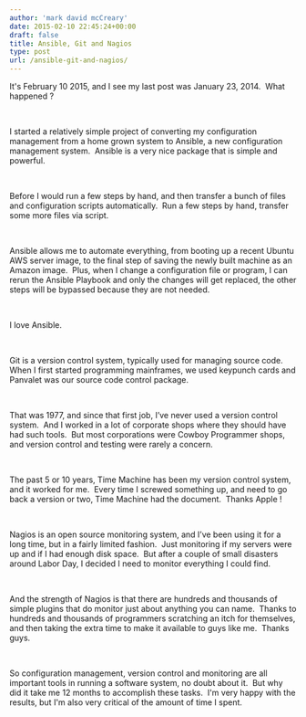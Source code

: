 ```yaml
---
author: 'mark david mcCreary'
date: 2015-02-10 22:45:24+00:00
draft: false
title: Ansible, Git and Nagios
type: post
url: /ansible-git-and-nagios/
---
```


It's February 10 2015, and I see my last post was January 23, 2014.  What happened ?




 




I started a relatively simple project of converting my configuration management from a home grown system to Ansible, a new configuration management system.  Ansible is a very nice package that is simple and powerful.




 




Before I would run a few steps by hand, and then transfer a bunch of files and configuration scripts automatically.  Run a few steps by hand, transfer some more files via script.




 




Ansible allows me to automate everything, from booting up a recent Ubuntu AWS server image, to the final step of saving the newly built machine as an Amazon image.  Plus, when I change a configuration file or program, I can rerun the Ansible Playbook and only the changes will get replaced, the other steps will be bypassed because they are not needed.




 




I love Ansible.




 




Git is a version control system, typically used for managing source code.  When I first started programming mainframes, we used keypunch cards and Panvalet was our source code control package.




 




That was 1977, and since that first job, I’ve never used a version control system.  And I worked in a lot of corporate shops where they should have had such tools.  But most corporations were Cowboy Programmer shops, and version control and testing were rarely a concern.




 




The past 5 or 10 years, Time Machine has been my version control system, and it worked for me.  Every time I screwed something up, and need to go back a version or two, Time Machine had the document.  Thanks Apple !




 




Nagios is an open source monitoring system, and I’ve been using it for a long time, but in a fairly limited fashion.  Just monitoring if my servers were up and if I had enough disk space.  But after a couple of small disasters around Labor Day, I decided I need to monitor everything I could find.




 




And the strength of Nagios is that there are hundreds and thousands of simple plugins that do monitor just about anything you can name.  Thanks to hundreds and thousands of programmers scratching an itch for themselves, and then taking the extra time to make it available to guys like me.  Thanks guys.




 




So configuration management, version control and monitoring are all important tools in running a software system, no doubt about it.  But why did it take me 12 months to accomplish these tasks.  I'm very happy with the results, but I'm also very critical of the amount of time I spent.
